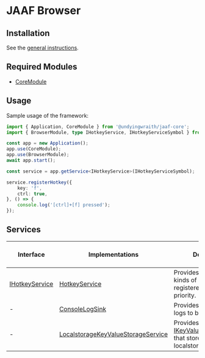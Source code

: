 # JAAF Browser

## Installation

See the [general instructions](../../README.md#installation).

## Required Modules

- [CoreModule](../core/README.md)

## Usage

Sample usage of the framework:

```typescript
import { Application, CoreModule } from '@undyingwraith/jaaf-core';
import { BrowserModule, type IHotkeyService, IHotkeyServiceSymbol } from '@undyingwraith/jaaf-browser';

const app = new Application();
app.use(CoreModule);
app.use(BrowserModule);
await app.start();

const service = app.getService<IHotkeyService>(IHotkeyServiceSymbol);

service.registerHotkey({
	key: 'f',
	ctrl: true,
}, () => {
	console.log('[ctrl]+[f] pressed');
});
```

## Services

| Interface | Implementations | Description | Included in Module |
| - | - | - | - |
| [IHotkeyService](src/Services/HotkeyService/IHotkeyService.ts) | [HotkeyService](src/Services/HotkeyService/HotkeyService.ts) | Provides a registry for all kinds of hotkeys, last registered ones takes priority. | true |
| - | [ConsoleLogSink](src/Services/ConsoleLogSink.ts) | Provides a [ILogSink](../core/src/Services/LogService/ILogSink.ts) that logs to browser console. | true |
| - | [LocalstorageKeyValueStorageService](src/Services/LocalstorageKeyValueStorageService.ts) | Provides a [IKeyValueStorageService](../core/src/Services/KeyValueStorageService/IKeyValueStorageService.ts) that stores values in the localstorage. | true |
